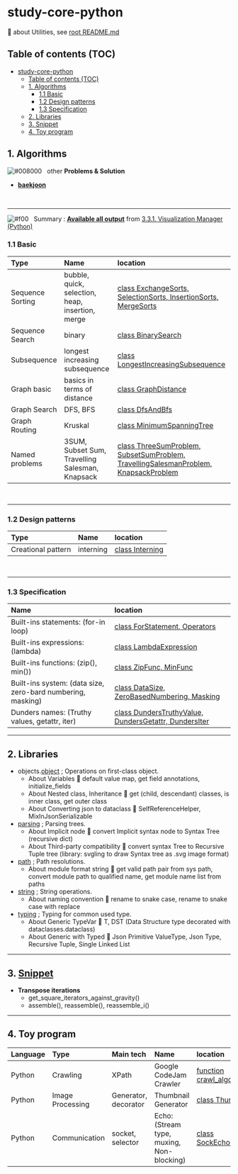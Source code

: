 
# study-core-python

📝 about Utilities, see [root README.md](../../README.md#31-python-utilities)

## Table of contents (TOC)

- [study-core-python](#study-core-python)
  - [Table of contents (TOC)](#table-of-contents-toc)
  - [1. Algorithms](#1-algorithms)
    - [1.1 Basic](#11-basic)
    - [1.2 Design patterns](#12-design-patterns)
    - [1.3 Specification](#13-specification)
  - [2. Libraries](#2-libraries)
  - [3. Snippet](#3-snippet)
  - [4. Toy program](#4-toy-program)

## 1. Algorithms

![#008000](https://placehold.co/15x15/008000/008000.png) &nbsp; other **Problems & Solution**

- [**baekjoon**](wbfw109/algorithms/baekjoon/README.md)

&nbsp;

---

![#f00](https://placehold.co/15x15/f00/f00.png) &nbsp; Summary : **[Available all output](https://wbfw109.github.io/visualization_manager/ipython_central_control.html)** from [3.3.1. Visualization Manager (Python)](../../README.md#331-visualization-manager-python)

### 1.1 Basic

|Type|Name|location|
|:---|:---|:---|
|Sequence Sorting  |bubble, quick, selection, heap, insertion, merge |[class ExchangeSorts, SelectionSorts, InsertionSorts, MergeSorts](wbfw109/labs/basics/sequences/sorting.py#L26)|
|Sequence Search  |binary |[class BinarySearch](wbfw109/labs/basics/sequences/search.py#L47)|
|Subsequence  |longest increasing subsequence |[class LongestIncreasingSubsequence](wbfw109/labs/basics/sequences/subsequence.py#L21)|
|Graph basic  |basics in terms of distance |[class GraphDistance](wbfw109/labs/basics/graphs/basic.py#L104)|
|Graph Search  |DFS, BFS |[class DfsAndBfs](wbfw109/labs/basics/graphs/search.py#L89)|
|Graph Routing  |Kruskal |[class MinimumSpanningTree](wbfw109/labs/basics/graphs/routing.py#L102)|
|Named problems  |3SUM, Subset Sum, Travelling Salesman, Knapsack |[class ThreeSumProblem, SubsetSumProblem, TravellingSalesmanProblem, KnapsackProblem](wbfw109/labs/basics/optimizations/named_problems.py#L48)|

&nbsp;

---

### 1.2 Design patterns

|Type|Name|location|
|:---|:---|:---|
|Creational pattern  |interning |[class Interning](wbfw109/labs/design_patterns.py#L18)|

&nbsp;

---

### 1.3 Specification

|Name|location|
|:---|:---|
|Built-ins statements: (for-in loop)  |[class ForStatement, Operators](wbfw109/labs/builtins/statements.py#L18)|
|Built-ins expressions: (lambda)  |[class LambdaExpression](wbfw109/labs/builtins/expressions.py#L16)|
|Built-ins functions: (zip(), min())  |[class ZipFunc, MinFunc](wbfw109/labs/builtins/functions.py#L18)|
|Built-ins system: (data size, zero-bard numbering, masking)  |[class DataSize, ZeroBasedNumbering, Masking](wbfw109/labs/builtins/system.py#L18)|
|Dunders names: (Truthy values, getattr, iter)  |[class DundersTruthyValue, DundersGetattr, DundersIter](wbfw109/labs/dunders_names.py#L36)|

---

## 2. Libraries

- objects.[object](wbfw109/libs/objects/object.py) ; Operations on first-class object.
  - About Variables 🔪 default value map, get field annotations, initialize_fields
  - About Nested class, Inheritance 🔪 get (child, descendant) classes, is inner class, get outer class
  - About Converting json to dataclass 🔪 SelfReferenceHelper, MixInJsonSerializable
- [parsing](wbfw109/libs/parsing.py) ; Parsing trees.
  - About Implicit node 🔪 convert Implicit syntax node to Syntax Tree (recursive dict)
  - About Third-party compatibility 🔪 convert syntax Tree to Recursive Tuple tree (library: svgling to draw Syntax tree as .svg image format)
- [path](wbfw109/libs/path.py) ; Path resolutions.
  - About module format string 🔪 get valid path pair from sys path, convert module path to qualified name, get module name list from paths
- [string](wbfw109/libs/string.py) ; String operations.
  - About naming convention 🔪 rename to snake case, rename to snake case with replace
- [typing](wbfw109/libs/typing.py) ; Typing for common used type.
  - About Generic TypeVar 🔪 T, DST (Data Structure type decorated with dataclasses.dataclass)
  - About Generic with Typed 🔪 Json Primitive ValueType, Json Type, Recursive Tuple, Single Linked List

---

## 3. [Snippet](wbfw109/template/snippet.py)

- **Transpose iterations**
  - get_square_iterators_against_gravity()
  - assemble(), reassemble(), reassemble_i()

---

## 4. Toy program

|Language|Type|Main tech|Name|location|
|:---|:---|:---|:---|:---|
|Python  |Crawling  |XPath  |Google CodeJam Crawler  |[function crawl_algorithms_code_jam()](wbfw109/libs/utilities/self/algorithms.py#L200)|
|Python  |Image Processing  |Generator, decorator  |Thumbnail Generator  |[class ThumbGenExample](wbfw109/labs/dunders_names.py#L411)|
|Python  |Communication  |socket, selector  |Echo: (Stream type, muxing, Non-blocking) |[class SockEchoCommunication](wbfw109/labs/networking.py#L73)|
